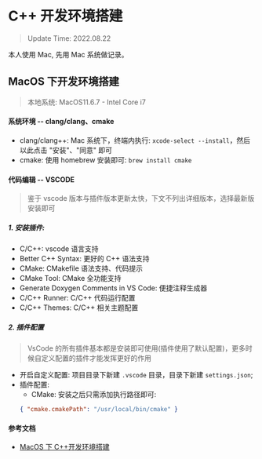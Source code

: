 # C++ 开发环境搭建

> Update Time: 2022.08.22

本人使用 Mac, 先用 Mac 系统做记录。

## MacOS 下开发环境搭建

> 本地系统: MacOS11.6.7 - Intel Core i7

#### 系统环境 -- clang/clang、cmake

* clang/clang++: Mac 系统下，终端内执行: `xcode-select --install`，然后以此点击 "安装"、"同意" 即可
* cmake: 使用 homebrew 安装即可: `brew install cmake`

#### 代码编辑 -- VSCODE

> 鉴于 vscode 版本与插件版本更新太快，下文不列出详细版本，选择最新版安装即可

##### 1. 安装插件:

- C/C++: vscode 语言支持
- Better C++ Syntax: 更好的 C++ 语法支持
- CMake: CMakefile 语法支持、代码提示
- CMake Tool: CMake 全功能支持
- Generate Doxygen Comments in VS Code: 便捷注释生成器
- C/C++ Runner: C/C++ 代码运行配置
- C/C++ Themes: C/C++ 相关主题配置

##### 2. 插件配置

> VsCode 的所有插件基本都是安装即可使用(插件使用了默认配置)，更多时候自定义配置的插件才能发挥更好的作用

- 开启自定义配置: 项目目录下新建 `.vscode` 目录，目录下新建 `settings.json`;
- 插件配置:
  - CMake: 安装之后只需添加执行路径即可: 
  ```json
  { "cmake.cmakePath": "/usr/local/bin/cmake" }
  ```


#### 参考文档

- [MacOS 下 C++开发环境搭建](https://github.com/EricOo0/zhifengwei.blog/blob/main/MacOS%E4%B8%8BC%2B%2B%E5%BC%80%E5%8F%91%E7%8E%AF%E5%A2%83%E6%90%AD%E5%BB%BA.md)
